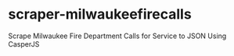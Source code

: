 # scraper-milwaukeefirecalls
Scrape Milwaukee Fire Department Calls for Service to JSON Using CasperJS
